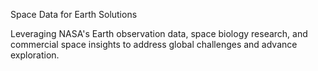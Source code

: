 Space Data for Earth Solutions

Leveraging NASA's Earth observation data, space biology research, and commercial space insights to address global challenges and advance exploration.
